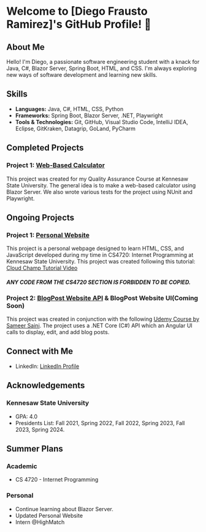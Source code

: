 # Welcome to [Diego Frausto Ramirez]'s GitHub Profile! 👋

## About Me

Hello! I'm Diego, a passionate software engineering student with a knack for Java, C#, Blazor Server, Spring Boot, HTML, and CSS. I'm always exploring new ways of software development and learning new skills. 

## Skills

- **Languages:** Java, C#, HTML, CSS, Python
- **Frameworks:** Spring Boot, Blazor Server, .NET, Playwright
- **Tools & Technologies:** Git, GitHub, Visual Studio Code, IntelliJ IDEA, Eclipse, GitKraken, Datagrip, GoLand, PyCharm

## Completed Projects

### Project 1: [Web-Based Calculator](https://github.com/DiegoFraR/SWE3643-Calculator-WebApp)

This project was created for my Quality Assurance Course at Kennesaw State University. The general idea is to make a web-based calculator using Blazor Server. We also wrote various tests for the project using NUnit and Playwright. 


## Ongoing Projects

### Project 1: [Personal Website](https://studentweb.kennesaw.edu/~dfraust4/)

This project is a personal webpage designed to learn HTML, CSS, and JavaScript developed during my time in CS4720: Internet Programming at Kennesaw State University.
This project was created following this tutorial: [Cloud Champ Tutorial Video](https://www.youtube.com/watch?v=ldwlOzRvYOU&t=4564s)
#### *ANY CODE FROM THE CS4720 SECTION IS FORBIDDEN TO BE COPIED.*

### Project 2: [BlogPost Website API](https://github.com/DiegoFraR/BlogPost.API) & BlogPost Website UI(Coming Soon)
This project was created in conjunction with the following [Udemy Course by Sameer Saini](https://www.udemy.com/course/real-world-app-angular-aspnet-core-web-api-and-sql/?couponCode=THANKSLEARNER24).
The project uses a .NET Core (C#) API which an Angular UI calls to display, edit, and add blog posts. 

## Connect with Me

- LinkedIn: [LinkedIn Profile](https://www.linkedin.com/in/diego-frausto-ramirez-9921ba27a/)

## Acknowledgements

### Kennesaw State University
- GPA: 4.0
- Presidents List: Fall 2021, Spring 2022, Fall 2022, Spring 2023, Fall 2023, Spring 2024. 

## Summer Plans

### Academic
- CS 4720 - Internet Programming

### Personal
- Continue learning about Blazor Server.
- Updated Personal Website
- Intern @HighMatch



<!--

- 👋 Hi, I’m @DiegoFraR
- 👀 I’m interested in Web-Based programming. 
- 🌱 I’m currently learning C# with Blazor Server, NUnit test, and playwright testing.
- 📫 How to reach me Email: diegoswe@gmail.com

- ⚡ Fun fact: I am studying to become a Software Engineer at Kennesaw State University in Kennesaw, Georgia.

- Plans for Summer 2024
- Take CS4720 at Kennesaw State University.
- Code a game in Python.
- Update Personal Webpage with more dynamic elements. 

DiegoFraR/DiegoFraR is a ✨ special ✨ repository because its `README.md` (this file) appears on your GitHub profile.
You can click the Preview link to take a look at your changes.
--->

